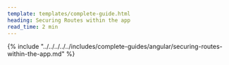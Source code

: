 ```yaml
---
template: templates/complete-guide.html
heading: Securing Routes within the app
read_time: 2 min
---
```


{% include "../../../../../includes/complete-guides/angular/securing-routes-within-the-app.md" %}
